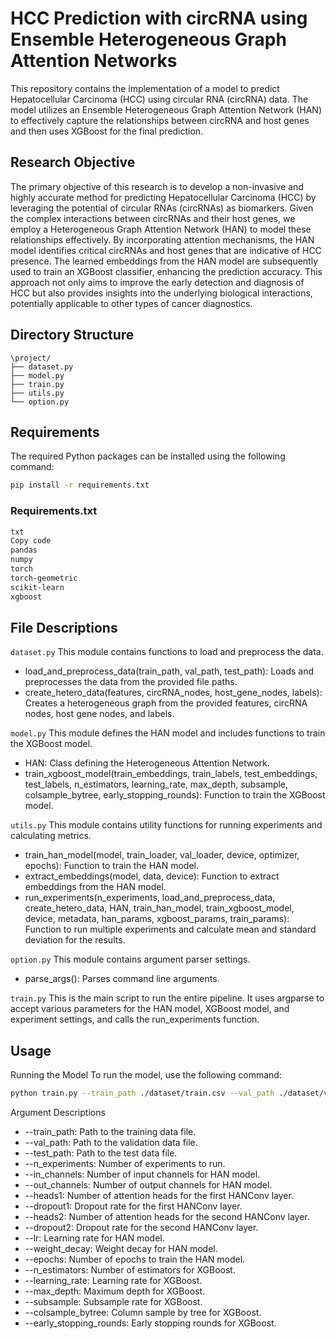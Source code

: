 # HCC Prediction with circRNA using Ensemble Heterogeneous Graph Attention Networks

This repository contains the implementation of a model to predict Hepatocellular Carcinoma (HCC) using circular RNA (circRNA) data. The model utilizes an Ensemble Heterogeneous Graph Attention Network (HAN) to effectively capture the relationships between circRNA and host genes and then uses XGBoost for the final prediction.

## Research Objective

The primary objective of this research is to develop a non-invasive and highly accurate method for predicting Hepatocellular Carcinoma (HCC) by leveraging the potential of circular RNAs (circRNAs) as biomarkers. Given the complex interactions between circRNAs and their host genes, we employ a Heterogeneous Graph Attention Network (HAN) to model these relationships effectively. By incorporating attention mechanisms, the HAN model identifies critical circRNAs and host genes that are indicative of HCC presence. The learned embeddings from the HAN model are subsequently used to train an XGBoost classifier, enhancing the prediction accuracy. This approach not only aims to improve the early detection and diagnosis of HCC but also provides insights into the underlying biological interactions, potentially applicable to other types of cancer diagnostics.


## Directory Structure

```
\project/
├── dataset.py
├── model.py
├── train.py
├── utils.py
└── option.py

```


## Requirements

The required Python packages can be installed using the following command:

```bash
pip install -r requirements.txt
```

### Requirements.txt

```txt
txt
Copy code
pandas
numpy
torch
torch-geometric
scikit-learn
xgboost
```


## File Descriptions
`dataset.py`
This module contains functions to load and preprocess the data.

- load_and_preprocess_data(train_path, val_path, test_path): Loads and preprocesses the data from the provided file paths.
- create_hetero_data(features, circRNA_nodes, host_gene_nodes, labels): Creates a heterogeneous graph from the provided features, circRNA nodes, host gene nodes, and labels.

`model.py`
This module defines the HAN model and includes functions to train the XGBoost model.

- HAN: Class defining the Heterogeneous Attention Network.
- train_xgboost_model(train_embeddings, train_labels, test_embeddings, test_labels, n_estimators, learning_rate, max_depth, subsample, colsample_bytree, early_stopping_rounds): Function to train the XGBoost model.

`utils.py`
This module contains utility functions for running experiments and calculating metrics.

- train_han_model(model, train_loader, val_loader, device, optimizer, epochs): Function to train the HAN model.
- extract_embeddings(model, data, device): Function to extract embeddings from the HAN model.
- run_experiments(n_experiments, load_and_preprocess_data, create_hetero_data, HAN, train_han_model, train_xgboost_model, device, metadata, han_params, xgboost_params, train_params): Function to run multiple experiments and calculate mean and standard deviation for the results.

`option.py`
This module contains argument parser settings.

- parse_args(): Parses command line arguments.

`train.py`
This is the main script to run the entire pipeline. It uses argparse to accept various parameters for the HAN model, XGBoost model, and experiment settings, and calls the run_experiments function.

## Usage
Running the Model
To run the model, use the following command:

```bash
python train.py --train_path ./dataset/train.csv --val_path ./dataset/val.csv --test_path ./dataset/test.csv --n_experiments 5 --in_channels 2 --out_channels 64 --heads1 8 --dropout1 0.6 --heads2 1 --dropout2 0.6 --lr 0.005 --weight_decay 0.0005 --epochs 100 --n_estimators 50000 --learning_rate 0.1 --max_depth 6 --subsample 1 --colsample_bytree 1 --early_stopping_rounds 150
```

Argument Descriptions
- --train_path: Path to the training data file.
- --val_path: Path to the validation data file.
- --test_path: Path to the test data file.
- --n_experiments: Number of experiments to run.
- --in_channels: Number of input channels for HAN model.
- --out_channels: Number of output channels for HAN model.
- --heads1: Number of attention heads for the first HANConv layer.
- --dropout1: Dropout rate for the first HANConv layer.
- --heads2: Number of attention heads for the second HANConv layer.
- --dropout2: Dropout rate for the second HANConv layer.
- --lr: Learning rate for HAN model.
- --weight_decay: Weight decay for HAN model.
- --epochs: Number of epochs to train the HAN model.
- --n_estimators: Number of estimators for XGBoost.
- --learning_rate: Learning rate for XGBoost.
- --max_depth: Maximum depth for XGBoost.
- --subsample: Subsample rate for XGBoost.
- --colsample_bytree: Column sample by tree for XGBoost.
- --early_stopping_rounds: Early stopping rounds for XGBoost.


